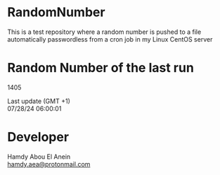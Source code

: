 # RandomNumber    
This is a test repository where a random number is pushed to a file automatically passwordless from a cron job in my Linux CentOS server    
# Random Number of the last run   
1405
      
Last update (GMT +1)    
07/28/24 06:00:01
# Developer    
Hamdy Abou El Anein   
hamdy.aea@protonmail.com

